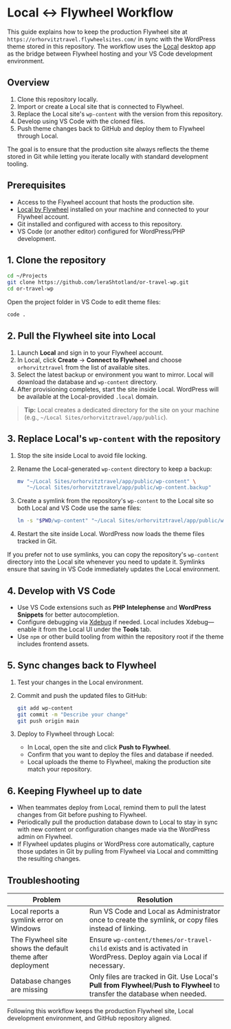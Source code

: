 # Local ↔ Flywheel Workflow

This guide explains how to keep the production Flywheel site at `https://orhorvitztravel.flywheelsites.com/` in sync with the
WordPress theme stored in this repository. The workflow uses the [Local](https://localwp.com/) desktop app as the bridge between
Flywheel hosting and your VS Code development environment.

## Overview

1. Clone this repository locally.
2. Import or create a Local site that is connected to Flywheel.
3. Replace the Local site's `wp-content` with the version from this repository.
4. Develop using VS Code with the cloned files.
5. Push theme changes back to GitHub and deploy them to Flywheel through Local.

The goal is to ensure that the production site always reflects the theme stored in Git while letting you iterate locally with
standard development tooling.

## Prerequisites

- Access to the Flywheel account that hosts the production site.
- [Local by Flywheel](https://localwp.com/) installed on your machine and connected to your Flywheel account.
- Git installed and configured with access to this repository.
- VS Code (or another editor) configured for WordPress/PHP development.

## 1. Clone the repository

```bash
cd ~/Projects
git clone https://github.com/leraShtotland/or-travel-wp.git
cd or-travel-wp
```

Open the project folder in VS Code to edit theme files:

```bash
code .
```

## 2. Pull the Flywheel site into Local

1. Launch **Local** and sign in to your Flywheel account.
2. In Local, click **Create** → **Connect to Flywheel** and choose `orhorvitztravel` from the list of available sites.
3. Select the latest backup or environment you want to mirror. Local will download the database and `wp-content` directory.
4. After provisioning completes, start the site inside Local. WordPress will be available at the Local-provided `.local` domain.

> **Tip:** Local creates a dedicated directory for the site on your machine (e.g., `~/Local Sites/orhorvitztravel/app/public`).

## 3. Replace Local's `wp-content` with the repository

1. Stop the site inside Local to avoid file locking.
2. Rename the Local-generated `wp-content` directory to keep a backup:

   ```bash
   mv "~/Local Sites/orhorvitztravel/app/public/wp-content" \
      "~/Local Sites/orhorvitztravel/app/public/wp-content.backup"
   ```

3. Create a symlink from the repository's `wp-content` to the Local site so both Local and VS Code use the same files:

   ```bash
   ln -s "$PWD/wp-content" "~/Local Sites/orhorvitztravel/app/public/wp-content"
   ```

4. Restart the site inside Local. WordPress now loads the theme files tracked in Git.

If you prefer not to use symlinks, you can copy the repository's `wp-content` directory into the Local site whenever you need to
update it. Symlinks ensure that saving in VS Code immediately updates the Local environment.

## 4. Develop with VS Code

- Use VS Code extensions such as **PHP Intelephense** and **WordPress Snippets** for better autocompletion.
- Configure debugging via [Xdebug](https://xdebug.org/) if needed. Local includes Xdebug—enable it from the Local UI under the
  **Tools** tab.
- Use `npm` or other build tooling from within the repository root if the theme includes frontend assets.

## 5. Sync changes back to Flywheel

1. Test your changes in the Local environment.
2. Commit and push the updated files to GitHub:

   ```bash
   git add wp-content
   git commit -m "Describe your change"
   git push origin main
   ```

3. Deploy to Flywheel through Local:
   - In Local, open the site and click **Push to Flywheel**.
   - Confirm that you want to deploy the files and database if needed.
   - Local uploads the theme to Flywheel, making the production site match your repository.

## 6. Keeping Flywheel up to date

- When teammates deploy from Local, remind them to pull the latest changes from Git before pushing to Flywheel.
- Periodically pull the production database down to Local to stay in sync with new content or configuration changes made via the
  WordPress admin on Flywheel.
- If Flywheel updates plugins or WordPress core automatically, capture those updates in Git by pulling from Flywheel via Local
  and committing the resulting changes.

## Troubleshooting

| Problem | Resolution |
| --- | --- |
| Local reports a symlink error on Windows | Run VS Code and Local as Administrator once to create the symlink, or copy files instead of linking. |
| The Flywheel site shows the default theme after deployment | Ensure `wp-content/themes/or-travel-child` exists and is activated in WordPress. Deploy again via Local if necessary. |
| Database changes are missing | Only files are tracked in Git. Use Local's **Pull from Flywheel**/**Push to Flywheel** to transfer the database when needed. |

Following this workflow keeps the production Flywheel site, Local development environment, and GitHub repository aligned.
